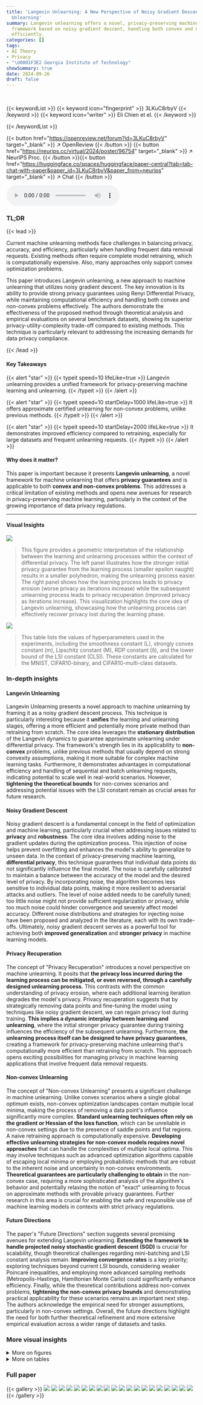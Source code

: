 ```yaml
---
title: 'Langevin Unlearning: A New Perspective of Noisy Gradient Descent for Machine
  Unlearning'
summary: Langevin unlearning offers a novel, privacy-preserving machine unlearning
  framework based on noisy gradient descent, handling both convex and non-convex problems
  efficiently.
categories: []
tags:
- AI Theory
- Privacy
- "\U0001F3E2 Georgia Institute of Technology"
showSummary: true
date: 2024-09-26
draft: false
---
```


<br>

{{< keywordList >}}
{{< keyword icon="fingerprint" >}} 3LKuC8rbyV {{< /keyword >}}
{{< keyword icon="writer" >}} Eli Chien et el. {{< /keyword >}}
 
{{< /keywordList >}}

{{< button href="https://openreview.net/forum?id=3LKuC8rbyV" target="_blank" >}}
↗ OpenReview
{{< /button >}}
{{< button href="https://neurips.cc/virtual/2024/poster/96754" target="_blank" >}}
↗ NeurIPS Proc.
{{< /button >}}{{< button href="https://huggingface.co/spaces/huggingface/paper-central?tab=tab-chat-with-paper&paper_id=3LKuC8rbyV&paper_from=neurips" target="_blank" >}}
↗ Chat
{{< /button >}}



<audio controls>
    <source src="https://ai-paper-reviewer.com/3LKuC8rbyV/podcast.wav" type="audio/wav">
    Your browser does not support the audio element.
</audio>


### TL;DR


{{< lead >}}

Current machine unlearning methods face challenges in balancing privacy, accuracy, and efficiency, particularly when handling frequent data removal requests.  Existing methods often require complete model retraining, which is computationally expensive.  Also, many approaches only support convex optimization problems. 

This paper introduces Langevin unlearning, a new approach to machine unlearning that utilizes noisy gradient descent.  The key innovation is its ability to provide strong privacy guarantees using Renyi Differential Privacy, while maintaining computational efficiency and handling both convex and non-convex problems effectively. The authors demonstrate the effectiveness of the proposed method through theoretical analysis and empirical evaluations on several benchmark datasets, showing its superior privacy-utility-complexity trade-off compared to existing methods.  This technique is particularly relevant to addressing the increasing demands for data privacy compliance.

{{< /lead >}}


#### Key Takeaways

{{< alert "star" >}}
{{< typeit speed=10 lifeLike=true >}} Langevin unlearning provides a unified framework for privacy-preserving machine learning and unlearning. {{< /typeit >}}
{{< /alert >}}

{{< alert "star" >}}
{{< typeit speed=10 startDelay=1000 lifeLike=true >}} It offers approximate certified unlearning for non-convex problems, unlike previous methods. {{< /typeit >}}
{{< /alert >}}

{{< alert "star" >}}
{{< typeit speed=10 startDelay=2000 lifeLike=true >}} It demonstrates improved efficiency compared to retraining, especially for large datasets and frequent unlearning requests. {{< /typeit >}}
{{< /alert >}}

#### Why does it matter?
This paper is important because it presents **Langevin unlearning**, a novel framework for machine unlearning that offers **privacy guarantees** and is applicable to both **convex and non-convex problems**.  This addresses a critical limitation of existing methods and opens new avenues for research in privacy-preserving machine learning, particularly in the context of the growing importance of data privacy regulations.

------
#### Visual Insights



![](https://ai-paper-reviewer.com/3LKuC8rbyV/figures_1_1.jpg)

> This figure provides a geometric interpretation of the relationship between the learning and unlearning processes within the context of differential privacy.  The left panel illustrates how the stronger initial privacy guarantee from the learning process (smaller epsilon naught) results in a smaller polyhedron, making the unlearning process easier. The right panel shows how the learning process leads to privacy erosion (worse privacy as iterations increase) while the subsequent unlearning process leads to privacy recuperation (improved privacy as iterations increase).  This visualization highlights the core idea of Langevin unlearning, showcasing how the unlearning process can effectively recover privacy lost during the learning phase.





![](https://ai-paper-reviewer.com/3LKuC8rbyV/tables_25_1.jpg)

> This table lists the values of hyperparameters used in the experiments, including the smoothness constant (L), strongly convex constant (m), Lipschitz constant (M), RDP constant (δ), and the lower bound of the LSI constant (CLSI).  These constants are calculated for the MNIST, CIFAR10-binary, and CIFAR10-multi-class datasets.





### In-depth insights


#### Langevin Unlearning
Langevin Unlearning presents a novel approach to machine unlearning by framing it as a noisy gradient descent process.  This technique is particularly interesting because it **unifies** the learning and unlearning stages, offering a more efficient and potentially more private method than retraining from scratch.  The core idea leverages the **stationary distribution** of the Langevin dynamics to guarantee approximate unlearning under differential privacy. The framework's strength lies in its applicability to **non-convex** problems, unlike previous methods that usually depend on strong convexity assumptions, making it more suitable for complex machine learning tasks.  Furthermore, it demonstrates advantages in computational efficiency and handling of sequential and batch unlearning requests, indicating potential to scale well in real-world scenarios.  However, **tightening the theoretical bounds** for non-convex scenarios and addressing potential issues with the LSI constant remain as crucial areas for future research.

#### Noisy Gradient Descent
Noisy gradient descent is a fundamental concept in the field of optimization and machine learning, particularly crucial when addressing issues related to **privacy** and **robustness**. The core idea involves adding noise to the gradient updates during the optimization process. This injection of noise helps prevent overfitting and enhances the model's ability to generalize to unseen data.  In the context of privacy-preserving machine learning, **differential privacy**, this technique guarantees that individual data points do not significantly influence the final model.  The noise is carefully calibrated to maintain a balance between the accuracy of the model and the desired level of privacy.  By incorporating noise, the algorithm becomes less sensitive to individual data points, making it more resilient to adversarial attacks and outliers.  The level of noise added needs to be carefully tuned; too little noise might not provide sufficient regularization or privacy, while too much noise could hinder convergence and severely affect model accuracy. Different noise distributions and strategies for injecting noise have been proposed and analyzed in the literature, each with its own trade-offs.  Ultimately, noisy gradient descent serves as a powerful tool for achieving both **improved generalization** and **stronger privacy** in machine learning models.

#### Privacy Recuperation
The concept of "Privacy Recuperation" introduces a novel perspective on machine unlearning.  It posits that **the privacy loss incurred during the learning process can be mitigated, or even reversed, through a carefully designed unlearning process.** This contrasts with the common understanding of privacy erosion, where each additional learning iteration degrades the model's privacy.  Privacy recuperation suggests that by strategically removing data points and fine-tuning the model using techniques like noisy gradient descent, we can regain privacy lost during training.  **This implies a dynamic interplay between learning and unlearning**, where the initial stronger privacy guarantee during training influences the efficiency of the subsequent unlearning.  Furthermore, **the unlearning process itself can be designed to have privacy guarantees**, creating a framework for privacy-preserving machine unlearning that's computationally more efficient than retraining from scratch. This approach opens exciting possibilities for managing privacy in machine learning applications that involve frequent data removal requests.

#### Non-convex Unlearning
The concept of "Non-convex Unlearning" presents a significant challenge in machine unlearning.  Unlike convex scenarios where a single global optimum exists, non-convex optimization landscapes contain multiple local minima, making the process of removing a data point's influence significantly more complex.  **Standard unlearning techniques often rely on the gradient or Hessian of the loss function**, which can be unreliable in non-convex settings due to the presence of saddle points and flat regions.  A naive retraining approach is computationally expensive.  **Developing effective unlearning strategies for non-convex models requires novel approaches** that can handle the complexities of multiple local optima. This may involve techniques such as advanced optimization algorithms capable of escaping local minima or employing probabilistic methods that are robust to the inherent noise and uncertainty in non-convex environments. **Theoretical guarantees are particularly challenging to obtain** in the non-convex case, requiring a more sophisticated analysis of the algorithm's behavior and potentially relaxing the notion of "exact" unlearning to focus on approximate methods with provable privacy guarantees.  Further research in this area is crucial for enabling the safe and responsible use of machine learning models in contexts with strict privacy regulations.

#### Future Directions
The paper's "Future Directions" section suggests several promising avenues for extending Langevin unlearning.  **Extending the framework to handle projected noisy stochastic gradient descent (SGD)** is crucial for scalability, though theoretical challenges regarding mini-batching and LSI constant analysis remain.  **Improving convergence rates** is a key priority;  exploring techniques beyond current LSI bounds, considering weaker Poincaré inequalities, and employing more advanced sampling methods (Metropolis-Hastings, Hamiltonian Monte Carlo) could significantly enhance efficiency.  Finally, while the theoretical contributions address non-convex problems, **tightening the non-convex privacy bounds** and demonstrating practical applicability for these scenarios remains an important next step.  The authors acknowledge the empirical need for stronger assumptions, particularly in non-convex settings.  Overall, the future directions highlight the need for both further theoretical refinement and more extensive empirical evaluation across a wider range of datasets and tasks.


### More visual insights

<details>
<summary>More on figures
</summary>


![](https://ai-paper-reviewer.com/3LKuC8rbyV/figures_6_1.jpg)

> This figure geometrically illustrates the relationship between learning and unlearning. The left panel shows how the learning process's Rényi Differential Privacy (RDP) guarantee is represented as a polyhedron, where a smaller ε0 (initial privacy loss) indicates an easier unlearning task.  The right panel demonstrates the learning and unlearning processes on neighboring datasets.  It shows that increased learning iterations lead to privacy erosion, whereas increased unlearning iterations result in privacy recuperation.


![](https://ai-paper-reviewer.com/3LKuC8rbyV/figures_7_1.jpg)

> This figure compares the performance of Langevin Unlearning with D2D and Retraining methods on MNIST and CIFAR10 datasets.  It shows the tradeoff between privacy, utility (accuracy), and computational complexity (number of iterations) for different unlearning scenarios: unlearning one point, unlearning 100 points, and the impact of noise variance on the tradeoff.


![](https://ai-paper-reviewer.com/3LKuC8rbyV/figures_8_1.jpg)

> The figure compares the performance of Langevin Unlearning with Delete-to-Descent (D2D) and retraining from scratch for unlearning tasks on MNIST and CIFAR10 datasets.  It shows the privacy-utility trade-off, considering different numbers of unlearned data points and unlearning iterations.  Panel (a) focuses on unlearning a single point, (b) on unlearning 100 points, and (c) explores the impact of noise variance on utility.


![](https://ai-paper-reviewer.com/3LKuC8rbyV/figures_30_1.jpg)

> The figure compares the performance of Langevin unlearning against Delete-to-Descent (D2D) and retraining for different unlearning scenarios.  It shows the trade-off between privacy, utility (accuracy), and the complexity of the unlearning process under various settings, such as unlearning one or multiple data points, and batch vs. sequential unlearning requests.  Subplots (a) and (b) compare the methods' accuracy with different unlearning iterations.  Subplot (c) analyzes the utility-complexity tradeoff of Langevin unlearning.


</details>




<details>
<summary>More on tables
</summary>


![](https://ai-paper-reviewer.com/3LKuC8rbyV/tables_26_1.jpg)
> This table lists the values of hyperparameters and constants used in the experiments for MNIST and CIFAR-10 datasets.  It includes the smoothness constant (L), strong convexity constant (m), Lipschitz constant (M), RDP constant (δ), and Log-Sobolev Inequality (LSI) constant (CLSI).  These values are essential for the theoretical analysis and practical implementation of the Langevin Unlearning algorithm, and are dataset-specific.

![](https://ai-paper-reviewer.com/3LKuC8rbyV/tables_26_2.jpg)
> This table presents the values of hyperparameters and constants used in the experiments.  These include the smoothness constant (L), strong convexity constant (m), Lipschitz constant (M), RDP constant (δ), and log-Sobolev inequality constant (CLSI) for both the MNIST and CIFAR-10 datasets.  The gradient clipping values (M) are also shown. This information is crucial for understanding and reproducing the experimental results.

![](https://ai-paper-reviewer.com/3LKuC8rbyV/tables_27_1.jpg)
> This table presents the values of hyperparameters and constants used in the experiments.  These values are crucial for configuring and understanding the results of the logistic regression models on the MNIST and CIFAR-10 datasets.  The table includes smoothness constant (L), strong convexity constant (m), Lipschitz constant (M), RDP constant (δ), and log-Sobolev inequality constant (CLSI).

![](https://ai-paper-reviewer.com/3LKuC8rbyV/tables_27_2.jpg)
> This table shows the noise standard deviation (σ) values used for the Delete-to-Descent (D2D) baseline method in Figure 3a of the paper.  Different values of σ were used for different datasets (CIFAR-10-binary, CIFAR-10-multi-class, MNIST) and different numbers of unlearning iterations (1, 2, 5). The values are presented to show how the noise parameter was adjusted for varying levels of privacy requirements.  These parameters are crucial in understanding the privacy-utility trade-offs in the experiments.

![](https://ai-paper-reviewer.com/3LKuC8rbyV/tables_28_1.jpg)
> This table presents the optimal noise standard deviation (σ) values determined through a binary search for various target privacy loss parameters (ê). Different values of ê are tested and the corresponding σ is calculated for three datasets: CIFAR-10-binary, CIFAR-10-multi-class, and MNIST. Each dataset has a different set of σ values depending on the target ê.

![](https://ai-paper-reviewer.com/3LKuC8rbyV/tables_29_1.jpg)
> This table presents the values of hyperparameters and constants used in the experiments. These values are calculated based on the specific properties of the datasets used (MNIST and CIFAR-10) and the loss function used in the experiments. The table includes the smoothness constant (L), strong convexity constant (m), Lipschitz constant (M), RDP constant (δ), and CLSI (logarithmic Sobolev inequality constant). These constants are crucial for the theoretical analysis and privacy guarantees provided in the paper.  The gradient clip value (M) is used to control the norm of the gradients during the training process, and the RDP constant is a parameter that determines the level of privacy provided by the algorithm.  The CLSI constant is a measure of how well the probability distribution over model parameters satisfies the log-Sobolev inequality, a crucial property for the convergence analysis.

</details>




### Full paper

{{< gallery >}}
<img src="https://ai-paper-reviewer.com/3LKuC8rbyV/1.png" class="grid-w50 md:grid-w33 xl:grid-w25" />
<img src="https://ai-paper-reviewer.com/3LKuC8rbyV/2.png" class="grid-w50 md:grid-w33 xl:grid-w25" />
<img src="https://ai-paper-reviewer.com/3LKuC8rbyV/3.png" class="grid-w50 md:grid-w33 xl:grid-w25" />
<img src="https://ai-paper-reviewer.com/3LKuC8rbyV/4.png" class="grid-w50 md:grid-w33 xl:grid-w25" />
<img src="https://ai-paper-reviewer.com/3LKuC8rbyV/5.png" class="grid-w50 md:grid-w33 xl:grid-w25" />
<img src="https://ai-paper-reviewer.com/3LKuC8rbyV/6.png" class="grid-w50 md:grid-w33 xl:grid-w25" />
<img src="https://ai-paper-reviewer.com/3LKuC8rbyV/7.png" class="grid-w50 md:grid-w33 xl:grid-w25" />
<img src="https://ai-paper-reviewer.com/3LKuC8rbyV/8.png" class="grid-w50 md:grid-w33 xl:grid-w25" />
<img src="https://ai-paper-reviewer.com/3LKuC8rbyV/9.png" class="grid-w50 md:grid-w33 xl:grid-w25" />
<img src="https://ai-paper-reviewer.com/3LKuC8rbyV/10.png" class="grid-w50 md:grid-w33 xl:grid-w25" />
<img src="https://ai-paper-reviewer.com/3LKuC8rbyV/11.png" class="grid-w50 md:grid-w33 xl:grid-w25" />
<img src="https://ai-paper-reviewer.com/3LKuC8rbyV/12.png" class="grid-w50 md:grid-w33 xl:grid-w25" />
<img src="https://ai-paper-reviewer.com/3LKuC8rbyV/13.png" class="grid-w50 md:grid-w33 xl:grid-w25" />
<img src="https://ai-paper-reviewer.com/3LKuC8rbyV/14.png" class="grid-w50 md:grid-w33 xl:grid-w25" />
<img src="https://ai-paper-reviewer.com/3LKuC8rbyV/15.png" class="grid-w50 md:grid-w33 xl:grid-w25" />
<img src="https://ai-paper-reviewer.com/3LKuC8rbyV/16.png" class="grid-w50 md:grid-w33 xl:grid-w25" />
<img src="https://ai-paper-reviewer.com/3LKuC8rbyV/17.png" class="grid-w50 md:grid-w33 xl:grid-w25" />
<img src="https://ai-paper-reviewer.com/3LKuC8rbyV/18.png" class="grid-w50 md:grid-w33 xl:grid-w25" />
<img src="https://ai-paper-reviewer.com/3LKuC8rbyV/19.png" class="grid-w50 md:grid-w33 xl:grid-w25" />
<img src="https://ai-paper-reviewer.com/3LKuC8rbyV/20.png" class="grid-w50 md:grid-w33 xl:grid-w25" />
{{< /gallery >}}